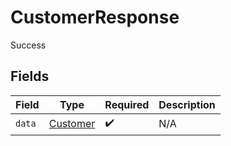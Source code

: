# CustomerResponse

Success


## Fields

| Field                                       | Type                                        | Required                                    | Description                                 |
| ------------------------------------------- | ------------------------------------------- | ------------------------------------------- | ------------------------------------------- |
| `data`                                      | [Customer](../../models/shared/customer.md) | :heavy_check_mark:                          | N/A                                         |